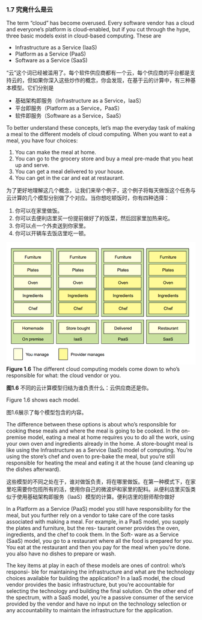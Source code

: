 ### 1.7 究竟什么是云

The term “cloud” has become overused. Every software vendor has a cloud and everyone’s platform is cloud-enabled, but if you cut through the hype, three basic models exist in cloud-based computing. These are

* Infrastructure as a Service \(IaaS\)
* Platform as a Service \(PaaS\)
* Software as a Service \(SaaS\)

“云”这个词已经被滥用了。每个软件供应商都有一个云，每个供应商的平台都是支持云的，但如果你深入这些炒作的概念，你会发现，在基于云的计算中，有三种基本模型。它们分别是

* 基础架构即服务（Infrastructure as a Service，IaaS）
* 平台即服务（Platform as a Service，PaaS）
* 软件即服务（Software as a Service，SaaS）

To better understand these concepts, let’s map the everyday task of making a meal to the different models of cloud computing. When you want to eat a meal, you have four choices:

1. You can make the meal at home.
2. You can go to the grocery store and buy a meal pre-made that you heat up and serve.
3. You can get a meal delivered to your house.
4. You can get in the car and eat at restaurant.

为了更好地理解这几个概念，让我们来举个例子，这个例子将每天做饭这个任务与云计算的几个模型分别做了个对应。当你想吃顿饭时，你有四种选择：

1. 你可以在家里做饭。
2. 你可以去便利店里买一份提前做好了的饭菜，然后回家里加热来吃。
3. 你可以点一个外卖送到你家里。
4. 你可以开辆车去饭店里吃一顿。

![](/assets/figure1.6.png)**Figure 1.6** The different cloud computing models come down to who’s responsible for what: the cloud vendor or you.

**图1.6** 不同的云计算模型归结为谁负责什么：云供应商还是你。

Figure 1.6 shows each model.

图1.6展示了每个模型包含的内容。

The difference between these options is about who’s responsible for cooking these meals and where the meal is going to be cooked. In the on-premise model, eating a meal at home requires you to do all the work, using your own oven and ingredients already in the home. A store-bought meal is like using the Infrastructure as a Service \(IaaS\) model of computing. You’re using the store’s chef and oven to pre-bake the meal, but you’re still responsible for heating the meal and eating it at the house \(and cleaning up the dishes afterward\).

这些模型的不同之处在于，谁对做饭负责，将在哪里做饭。在第一种模式下，在家里吃需要你包揽所有的活，使用你自己的微波炉和家里的配料。从便利店里买饭类似于使用基础架构即服务（IaaS）模型的计算。便利店里的厨师帮你做好

In a Platform as a Service \(PaaS\) model you still have responsibility for the meal, but you further rely on a vendor to take care of the core tasks associated with making a meal. For example, in a PaaS model, you supply the plates and furniture, but the res- taurant owner provides the oven, ingredients, and the chef to cook them. In the Soft- ware as a Service \(SaaS\) model, you go to a restaurant where all the food is prepared for you. You eat at the restaurant and then you pay for the meal when you’re done. you also have no dishes to prepare or wash.

The key items at play in each of these models are ones of control: who’s responsi- ble for maintaining the infrastructure and what are the technology choices available for building the application? In a IaaS model, the cloud vendor provides the basic infrastructure, but you’re accountable for selecting the technology and building the final solution. On the other end of the spectrum, with a SaaS model, you’re a passive consumer of the service provided by the vendor and have no input on the technology selection or any accountability to maintain the infrastructure for the application.

